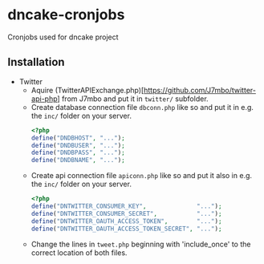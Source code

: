 dncake-cronjobs
===============

Cronjobs used for dncake project

Installation
------------

* Twitter
  - Aquire (TwitterAPIExchange.php)[https://github.com/J7mbo/twitter-api-php] from J7mbo and put it in `twitter/` subfolder.
  - Create database connection file `dbconn.php` like so and put it in e.g. the `inc/` folder on your server.
    ```php
    <?php
    define("DNDBHOST", "...");
    define("DNDBUSER", "...");
    define("DNDBPASS", "...");
    define("DNDBNAME", "...");
    ```
  - Create api connection file `apiconn.php` like so and put it also in e.g. the `inc/` folder on your server.
    ```php
    <?php
    define("DNTWITTER_CONSUMER_KEY",              "...");
    define("DNTWITTER_CONSUMER_SECRET",           "...");
    define("DNTWITTER_OAUTH_ACCESS_TOKEN",        "...");
    define("DNTWITTER_OAUTH_ACCESS_TOKEN_SECRET", "...");
    ```
  - Change the lines in `tweet.php` beginning with 'include_once' to the correct location of both files.